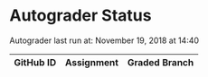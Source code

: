 # Autograder Status
Autograder last run at: November 19, 2018 at 14:40

| GitHub ID | Assignment | Graded Branch |
|-----------|------------|---------------|
